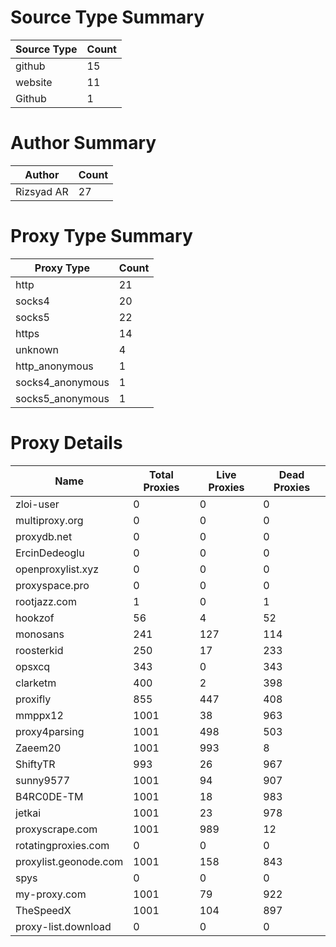 # Source Type Summary

| Source Type | Count |
|-------------|-------|
| github | 15 |
| website | 11 |
| Github | 1 |


# Author Summary

| Author | Count |
|--------|-------|
| Rizsyad AR | 27 |


# Proxy Type Summary

| Proxy Type | Count |
|------------|-------|
| http | 21 |
| socks4 | 20 |
| socks5 | 22 |
| https | 14 |
| unknown | 4 |
| http_anonymous | 1 |
| socks4_anonymous | 1 |
| socks5_anonymous | 1 |


# Proxy Details

| Name | Total Proxies | Live Proxies | Dead Proxies |
|------|---------------|--------------|---------------|
| zloi-user | 0 | 0 | 0 |
| multiproxy.org | 0 | 0 | 0 |
| proxydb.net | 0 | 0 | 0 |
| ErcinDedeoglu | 0 | 0 | 0 |
| openproxylist.xyz | 0 | 0 | 0 |
| proxyspace.pro | 0 | 0 | 0 |
| rootjazz.com | 1 | 0 | 1 |
| hookzof | 56 | 4 | 52 |
| monosans | 241 | 127 | 114 |
| roosterkid | 250 | 17 | 233 |
| opsxcq | 343 | 0 | 343 |
| clarketm | 400 | 2 | 398 |
| proxifly | 855 | 447 | 408 |
| mmppx12 | 1001 | 38 | 963 |
| proxy4parsing | 1001 | 498 | 503 |
| Zaeem20 | 1001 | 993 | 8 |
| ShiftyTR | 993 | 26 | 967 |
| sunny9577 | 1001 | 94 | 907 |
| B4RC0DE-TM | 1001 | 18 | 983 |
| jetkai | 1001 | 23 | 978 |
| proxyscrape.com | 1001 | 989 | 12 |
| rotatingproxies.com | 0 | 0 | 0 |
| proxylist.geonode.com | 1001 | 158 | 843 |
| spys | 0 | 0 | 0 |
| my-proxy.com | 1001 | 79 | 922 |
| TheSpeedX | 1001 | 104 | 897 |
| proxy-list.download | 0 | 0 | 0 |
